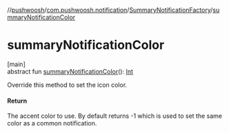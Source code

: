 //[pushwoosh](../../../index.md)/[com.pushwoosh.notification](../index.md)/[SummaryNotificationFactory](index.md)/[summaryNotificationColor](summary-notification-color.md)

# summaryNotificationColor

[main]\
abstract fun [summaryNotificationColor](summary-notification-color.md)(): [Int](https://kotlinlang.org/api/latest/jvm/stdlib/kotlin-stdlib/kotlin/-int/index.html)

Override this method to set the icon color.

#### Return

The accent color to use. By default returns -1 which is used to set the same color as a common notification.
